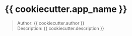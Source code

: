 # {{ cookiecutter.app_name }}

> Author: {{ cookiecutter.author }}  
> Description: {{ cookiecutter.description }}
